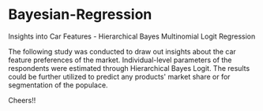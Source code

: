 # Bayesian-Regression
Insights into Car Features - Hierarchical Bayes Multinomial Logit Regression

The following study was conducted to draw out insights about the car feature preferences of the market. Individual-level parameters of the respondents were estimated through Hierarchical Bayes Logit. The results could be further utilized to predict any products' market share or for segmentation of the populace. 


Cheers!!
